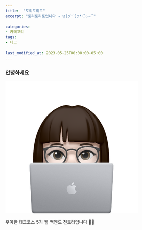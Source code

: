 ```yaml
---
title:  "토리토리토"
excerpt: "토리토리토입니다 ~ ଘ(੭ˊᵕˋ)੭* ੈ✩‧₊˚"

categories:
- 카테고리
tags:
- 태그

last_modified_at: 2023-05-25T00:00:00-05:00
---
```


### 안녕하세요
![토리](/assets/images/profile.png)

우아한 테크코스 5기 웹 백엔드 천토리입니다 🙇‍♀️

